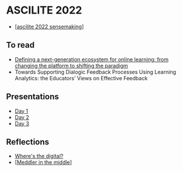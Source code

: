 # ASCILITE 2022

- [[ascilite 2022 sensemaking]] 

## To read


- [Defining a next-generation ecosystem for online learning: from changing the platform to shifting the paradigm](https://publications.ascilite.org/index.php/APUB/article/view/193)
- Towards Supporting Dialogic Feedback Processes Using Learning Analytics: the Educators’ Views on Effective Feedback

## Presentations

- [Day 1](ascilite2022-day-one.md)
- [Day 2](ascilite2022-day-two.md)
- [Day 3](ascilite2022%20day%20three.md)


## Reflections

- [Where's the digital?](reflections/wheres-the-digital.md) 
- [[Meddler in the middle]]






[//begin]: # "Autogenerated link references for markdown compatibility"
[ascilite 2022 sensemaking]: <ascilite 2022 sensemaking> "Sensemaking - ASCILITE 2022"
[Meddler in the middle]: <reflections/Meddler in the middle> "Meddler in the middle - the missing last mile?"
[//end]: # "Autogenerated link references"